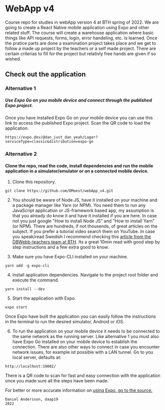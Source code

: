 # WebApp v4

Course repo for studies in webApp version 4 at BTH spring of 2022. We are going to create 
a React Native mobile application using Expo and other related stuff. The course will create
a warehouse application where basic things like API requests, forms, login, error handeling, etc.
is learned. Once the pratice parts are done a examination project takes place and we get to
follow a made up project by the teachers or a self made project. There are certain criterias to fill
for the project but relativly free hands are given if so wished.

## Check out the application
### Alternative 1
##### Use Expo Go on you mobile device and connect through the published Expo project.
Once you have installed Expo Go on your mobile device you can use this link to access the published Expo project. Scan the QR code to load the application.
```
https://expo.dev/@dan_just_dan_yeah/Lager?serviceType=classic&distribution=expo-go
```

### Alternative 2
#### Clone the repo, read the code, install dependencies and run the mobile application in a simulator/emulator or on a connected mobile device.
1. Clone this repository.
```
git clone https://github.com/DMoest/webApp_v4.git
```

2. You should be aware of Node.JS, have it installed on your machine and a package manager like Yarn (or NPM).
You need them to run any JavaScript application or JS-framework based app, my assumption is that you already do know it and have it installed if you are here. 
In case not you just google "How to install Node JS" and "How to install Yarn" (or NPM). There are hundreds, if not thousends, of great articles on the subject. 
If you prefer a tutorial video search them on YouTube. In case you speak/read Swedish I recommend checking this
[article from the DBWebb-teachers team at BTH](https://dbwebb.se/kunskap/installera-node-och-npm). Its a great 10min read with good step by step 
instructions and a few extra good to know.


3. Make sure you have Expo-CLI installed on your machine. 
```
yarn add -g expo-cli
```

4. Install application dependencies.
Navigate to the project root folder and execute the command.
```
yarn install --dev
```

5. Start the application with Expo.
```
expo start
```
Once Expo have built the application you can easily follow the instructions in the terminal to run the desired simulator, Android or iOS.

6. To run the application on your mobile device it needs to be connected to the same network as the running server.
Like alternative 1 you must also have Expo Go installed on your mobile device to establish the connection. There are also other ways to connect in case you encounter network issues, 
for example ist possible with a LAN tunnel. Go to you local server, defaults at:
```
http://localhost:19002/
```
There is a QR code to scan for fast and easy connection with the application once you made sure all the steps have been made.

For better or more accurate information on [using Expo, go to the source.](https://docs.expo.dev/introduction/walkthrough/)


```
Daniel Andersson, daap19
2022
```
